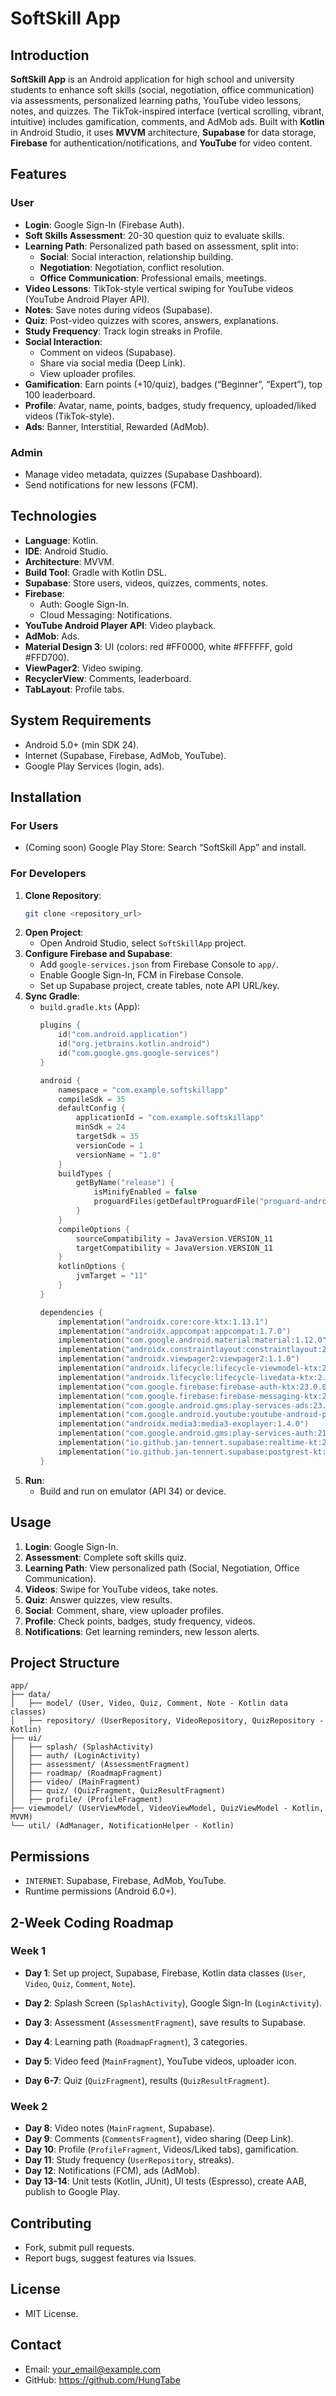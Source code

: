 # SoftSkill App

## Introduction
**SoftSkill App** is an Android application for high school and university students to enhance soft skills (social, negotiation, office communication) via assessments, personalized learning paths, YouTube video lessons, notes, and quizzes. The TikTok-inspired interface (vertical scrolling, vibrant, intuitive) includes gamification, comments, and AdMob ads. Built with **Kotlin** in Android Studio, it uses **MVVM** architecture, **Supabase** for data storage, **Firebase** for authentication/notifications, and **YouTube** for video content.

## Features
### User
- **Login**: Google Sign-In (Firebase Auth).
- **Soft Skills Assessment**: 20-30 question quiz to evaluate skills.
- **Learning Path**: Personalized path based on assessment, split into:
  - **Social**: Social interaction, relationship building.
  - **Negotiation**: Negotiation, conflict resolution.
  - **Office Communication**: Professional emails, meetings.
- **Video Lessons**: TikTok-style vertical swiping for YouTube videos (YouTube Android Player API).
- **Notes**: Save notes during videos (Supabase).
- **Quiz**: Post-video quizzes with scores, answers, explanations.
- **Study Frequency**: Track login streaks in Profile.
- **Social Interaction**:
  - Comment on videos (Supabase).
  - Share via social media (Deep Link).
  - View uploader profiles.
- **Gamification**: Earn points (+10/quiz), badges (“Beginner”, “Expert”), top 100 leaderboard.
- **Profile**: Avatar, name, points, badges, study frequency, uploaded/liked videos (TikTok-style).
- **Ads**: Banner, Interstitial, Rewarded (AdMob).

### Admin
- Manage video metadata, quizzes (Supabase Dashboard).
- Send notifications for new lessons (FCM).

## Technologies
- **Language**: Kotlin.
- **IDE**: Android Studio.
- **Architecture**: MVVM.
- **Build Tool**: Gradle with Kotlin DSL.
- **Supabase**: Store users, videos, quizzes, comments, notes.
- **Firebase**:
  - Auth: Google Sign-In.
  - Cloud Messaging: Notifications.
- **YouTube Android Player API**: Video playback.
- **AdMob**: Ads.
- **Material Design 3**: UI (colors: red #FF0000, white #FFFFFF, gold #FFD700).
- **ViewPager2**: Video swiping.
- **RecyclerView**: Comments, leaderboard.
- **TabLayout**: Profile tabs.

## System Requirements
- Android 5.0+ (min SDK 24).
- Internet (Supabase, Firebase, AdMob, YouTube).
- Google Play Services (login, ads).

## Installation
### For Users
- (Coming soon) Google Play Store: Search “SoftSkill App” and install.

### For Developers
1. **Clone Repository**:
   ```bash
   git clone <repository_url>
   ```
2. **Open Project**:
   - Open Android Studio, select `SoftSkillApp` project.
3. **Configure Firebase and Supabase**:
   - Add `google-services.json` from Firebase Console to `app/`.
   - Enable Google Sign-In, FCM in Firebase Console.
   - Set up Supabase project, create tables, note API URL/key.
4. **Sync Gradle**:
   - `build.gradle.kts` (App):
     ```kotlin
     plugins {
         id("com.android.application")
         id("org.jetbrains.kotlin.android")
         id("com.google.gms.google-services")
     }

     android {
         namespace = "com.example.softskillapp"
         compileSdk = 35
         defaultConfig {
             applicationId = "com.example.softskillapp"
             minSdk = 24
             targetSdk = 35
             versionCode = 1
             versionName = "1.0"
         }
         buildTypes {
             getByName("release") {
                 isMinifyEnabled = false
                 proguardFiles(getDefaultProguardFile("proguard-android-optimize.txt"), "proguard-rules.pro")
             }
         }
         compileOptions {
             sourceCompatibility = JavaVersion.VERSION_11
             targetCompatibility = JavaVersion.VERSION_11
         }
         kotlinOptions {
             jvmTarget = "11"
         }
     }

     dependencies {
         implementation("androidx.core:core-ktx:1.13.1")
         implementation("androidx.appcompat:appcompat:1.7.0")
         implementation("com.google.android.material:material:1.12.0")
         implementation("androidx.constraintlayout:constraintlayout:2.1.4")
         implementation("androidx.viewpager2:viewpager2:1.1.0")
         implementation("androidx.lifecycle:lifecycle-viewmodel-ktx:2.8.6")
         implementation("androidx.lifecycle:lifecycle-livedata-ktx:2.8.6")
         implementation("com.google.firebase:firebase-auth-ktx:23.0.0")
         implementation("com.google.firebase:firebase-messaging-ktx:24.0.0")
         implementation("com.google.android.gms:play-services-ads:23.0.0")
         implementation("com.google.android.youtube:youtube-android-player-api:1.2.2")
         implementation("androidx.media3:media3-exoplayer:1.4.0")
         implementation("com.google.android.gms:play-services-auth:21.2.0")
         implementation("io.github.jan-tennert.supabase:realtime-kt:2.4.0")
         implementation("io.github.jan-tennert.supabase:postgrest-kt:2.4.0")
     }
     ```
5. **Run**:
   - Build and run on emulator (API 34) or device.

## Usage

1. **Login**: Google Sign-In.
2. **Assessment**: Complete soft skills quiz.
3. **Learning Path**: View personalized path (Social, Negotiation, Office Communication).
4. **Videos**: Swipe for YouTube videos, take notes.
5. **Quiz**: Answer quizzes, view results.
6. **Social**: Comment, share, view uploader profiles.
7. **Profile**: Check points, badges, study frequency, videos.
8. **Notifications**: Get learning reminders, new lesson alerts.

## Project Structure
```
app/
├── data/
│   ├── model/ (User, Video, Quiz, Comment, Note - Kotlin data classes)
│   ├── repository/ (UserRepository, VideoRepository, QuizRepository - Kotlin)
├── ui/
│   ├── splash/ (SplashActivity)
│   ├── auth/ (LoginActivity)
│   ├── assessment/ (AssessmentFragment)
│   ├── roadmap/ (RoadmapFragment)
│   ├── video/ (MainFragment)
│   ├── quiz/ (QuizFragment, QuizResultFragment)
│   ├── profile/ (ProfileFragment)
├── viewmodel/ (UserViewModel, VideoViewModel, QuizViewModel - Kotlin, MVVM)
└── util/ (AdManager, NotificationHelper - Kotlin)
```

## Permissions
- `INTERNET`: Supabase, Firebase, AdMob, YouTube.
- Runtime permissions (Android 6.0+).

## 2-Week Coding Roadmap
### Week 1
- **Day 1**: Set up project, Supabase, Firebase, Kotlin data classes (`User`, `Video`, `Quiz`, `Comment`, `Note`).
- **Day 2**: Splash Screen (`SplashActivity`), Google Sign-In (`LoginActivity`).
- **Day 3**: Assessment (`AssessmentFragment`), save results to Supabase.
- **Day 4**: Learning path (`RoadmapFragment`), 3 categories.

- **Day 5**: Video feed (`MainFragment`), YouTube videos, uploader icon.
- **Day 6-7**: Quiz (`QuizFragment`), results (`QuizResultFragment`).

### Week 2
- **Day 8**: Video notes (`MainFragment`, Supabase).
- **Day 9**: Comments (`CommentsFragment`), video sharing (Deep Link).
- **Day 10**: Profile (`ProfileFragment`, Videos/Liked tabs), gamification.
- **Day 11**: Study frequency (`UserRepository`, streaks).
- **Day 12**: Notifications (FCM), ads (AdMob).
- **Day 13-14**: Unit tests (Kotlin, JUnit), UI tests (Espresso), create AAB, publish to Google Play.

## Contributing
- Fork, submit pull requests.
- Report bugs, suggest features via Issues.


## License
- MIT License.

## Contact
- Email: <your_email@example.com>
- GitHub: <https://github.com/HungTabe>

